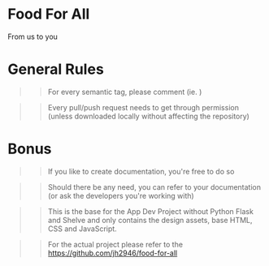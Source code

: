 # Food For All
From us to you

# General Rules
>> For every semantic tag, please comment
(ie. <!--- Header for homepage --->)

>> Every pull/push request needs to get through permission
(unless downloaded locally without affecting the repository)

# Bonus
>> If you like to create documentation, you're free to do so

>> Should there be any need, you can refer to your documentation 
(or ask the developers you're working with)



>> This is the base for the App Dev Project without Python Flask and Shelve
>> and only contains the design assets, base HTML, CSS and JavaScript.

>> For the actual project please refer to the
>> https://github.com/jh2946/food-for-all
